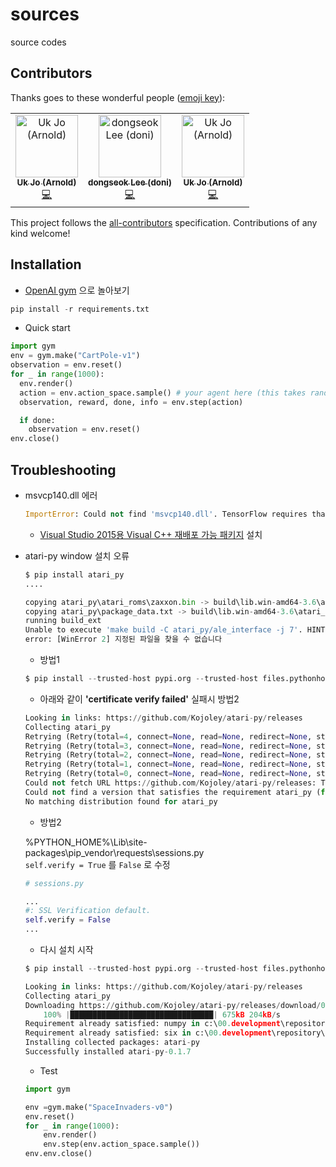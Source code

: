 # sources
source codes

## Contributors

Thanks goes to these wonderful people ([emoji key](https://allcontributors.org/docs/en/emoji-key)):

<!-- ALL-CONTRIBUTORS-LIST:START - Do not remove or modify this section -->
<!-- prettier-ignore -->
<table><tr>
  <td align="center"><a href="https://github.com/verystrongjoe"><img src="https://avatars0.githubusercontent.com/u/1635593?s=460&v=4" width="100px;" alt="Uk Jo (Arnold)"/><br /><sub><b>Uk Jo (Arnold)</b></sub></a><br /><a href="https://github.com/practical-rl-study/sources/commits?author=verystrongjoe" title="Code">💻</a></td>
 
  <td align="center"><a href="https://github.com/pisee"><img src="https://avatars2.githubusercontent.com/u/3126047?s=400&u=c73a13de0715e312b624282763cd2b68e0947c8b&v=4" width="100px;" alt="dongseok Lee (doni)"/><br /><sub><b>dongseok Lee (doni)</b></sub></a><br /><a href="https://github.com/practical-rl-study/sources/commits?author=pisee" title="Code">💻</a></td>
 
 
  <td align="center"><a href="https://github.com/verystrongjoe"><img src="https://avatars0.githubusercontent.com/u/1635593?s=460&v=4" width="100px;" alt="Uk Jo (Arnold)"/><br /><sub><b>Uk Jo (Arnold)</b></sub></a><br /><a href="https://github.com/practical-rl-study/sources/commits?author=verystrongjoe" title="Code">💻</a></td>
 
 
 
  </tr></table>

<!-- ALL-CONTRIBUTORS-LIST:END -->

This project follows the [all-contributors](https://github.com/all-contributors/all-contributors) specification. Contributions of any kind welcome!



## Installation
- [OpenAI gym](https://gym.openai.com/) 으로 놀아보기
```python
pip install -r requirements.txt
```
- Quick start  
```python
import gym
env = gym.make("CartPole-v1")
observation = env.reset()
for _ in range(1000):
  env.render()
  action = env.action_space.sample() # your agent here (this takes random actions)
  observation, reward, done, info = env.step(action)

  if done:
    observation = env.reset()
env.close()
```

## Troubleshooting
- msvcp140.dll 에러
    ```python
    ImportError: Could not find 'msvcp140.dll'. TensorFlow requires that this DLL be installed in a directory that is named in your %PATH% environment variable. You may install this DLL by downloading Visual C++ 2015 Redistributable Update 3 from this URL:https://www.microsoft.com/en-us/download/details.aspx?id=53587
    ```
    - [Visual Studio 2015용 Visual C++ 재배포 가능 패키지](https://www.microsoft.com/ko-kr/download/details.aspx?id=48145) 설치

- atari-py window 설치 오류
    ```python
    $ pip install atari_py
    ....

    copying atari_py\atari_roms\zaxxon.bin -> build\lib.win-amd64-3.6\atari_py\atari_roms
    copying atari_py\package_data.txt -> build\lib.win-amd64-3.6\atari_py
    running build_ext
    Unable to execute 'make build -C atari_py/ale_interface -j 7'. HINT: are you sure `make` is installed?
    error: [WinError 2] 지정된 파일을 찾을 수 없습니다
    ```

    - 방법1
    ```python
    $ pip install --trusted-host pypi.org --trusted-host files.pythonhosted.org --no-index -f https://github.com/Kojoley/atari-py/releases atari_py
    ```

    - 아래와 같이 <b>'certificate verify failed'</b> 실패시 방법2
    ```python
    Looking in links: https://github.com/Kojoley/atari-py/releases
    Collecting atari_py
    Retrying (Retry(total=4, connect=None, read=None, redirect=None, status=None)) after connection broken by 'SSLError(SSLError(1, '[SSL: CERTIFICATE_VERIFY_FAILED] certificate verify failed (_ssl.c:847)'),)': /Kojoley/atari-py/releases
    Retrying (Retry(total=3, connect=None, read=None, redirect=None, status=None)) after connection broken by 'SSLError(SSLError(1, '[SSL: CERTIFICATE_VERIFY_FAILED] certificate verify failed (_ssl.c:847)'),)': /Kojoley/atari-py/releases
    Retrying (Retry(total=2, connect=None, read=None, redirect=None, status=None)) after connection broken by 'SSLError(SSLError(1, '[SSL: CERTIFICATE_VERIFY_FAILED] certificate verify failed (_ssl.c:847)'),)': /Kojoley/atari-py/releases
    Retrying (Retry(total=1, connect=None, read=None, redirect=None, status=None)) after connection broken by 'SSLError(SSLError(1, '[SSL: CERTIFICATE_VERIFY_FAILED] certificate verify failed (_ssl.c:847)'),)': /Kojoley/atari-py/releases
    Retrying (Retry(total=0, connect=None, read=None, redirect=None, status=None)) after connection broken by 'SSLError(SSLError(1, '[SSL: CERTIFICATE_VERIFY_FAILED] certificate verify failed (_ssl.c:847)'),)': /Kojoley/atari-py/releases
    Could not fetch URL https://github.com/Kojoley/atari-py/releases: There was a problem confirming the ssl certificate: HTTPSConnectionPool(host='github.com', port=443): Max retries exceeded with url: /Kojoley/atari-py/releases (Caused by SSLError(SSLError(1, '[SSL: CERTIFICATE_VERIFY_FAILED] certificate verify failed (_ssl.c:847)'),)) - skipping
    Could not find a version that satisfies the requirement atari_py (from versions: )
    No matching distribution found for atari_py
    ```
    - 방법2  
    
    %PYTHON_HOME%\Lib\site-packages\pip\_vendor\requests\sessions.py  
    ```self.verify = True``` 를 ```False``` 로 수정
    ```python
    # sessions.py  

    ...
    #: SSL Verification default.
    self.verify = False
    ...
    ```
    
    - 다시 설치 시작  
    
    ```python
    $ pip install --trusted-host pypi.org --trusted-host files.pythonhosted.org --no-index -f https://github.com/Kojoley/atari-py/releases atari_py
    ```
    ```python
    Looking in links: https://github.com/Kojoley/atari-py/releases
    Collecting atari_py
    Downloading https://github.com/Kojoley/atari-py/releases/download/0.1.7/atari_py-0.1.7-cp36-cp36m-win_amd64.whl (673kB)
        100% |████████████████████████████████| 675kB 204kB/s
    Requirement already satisfied: numpy in c:\00.development\repository\github\sources\.venv\lib\site-packages (from atari_py) (1.16.2)
    Requirement already satisfied: six in c:\00.development\repository\github\sources\.venv\lib\site-packages (from atari_py) (1.12.0)
    Installing collected packages: atari-py
    Successfully installed atari-py-0.1.7
    ```
    - Test  
    ```python
    import gym

    env =gym.make("SpaceInvaders-v0")
    env.reset()
    for _ in range(1000):
        env.render()
        env.step(env.action_space.sample())
    env.env.close()
    ```

